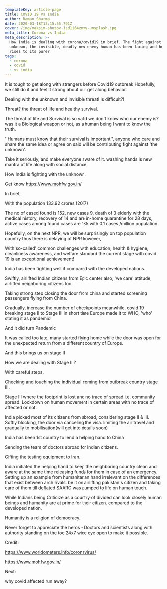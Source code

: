 ```yaml
---
templateKey: article-page
title: COVID 19 Vs India
author: Raman Sharma
date: 2020-03-18T13:15:55.791Z
cover: /img/maksim-shutov-1sd1i64zmvy-unsplash.jpg
meta_title: Corona vs India
meta_description: >-
  How India is dealing with corona/covid19 in brief. The fight against the
  unknown, the invisible, deadly new enemy human has been facing and humanity
  rises to its pure?
tags:
  - corona
  - covid
  - vs india
---
```

It is tough to get along with strangers before Covid19 outbreak Hopefully, we still do it and feel it strong about our get along behavior.

Dealing with the unknown and invisible threat! is difficult?!

Threat? the threat of life and healthy survival.

The threat of life and Survival is so valid we don't know who our enemy is? was it a Biological weapon or not, as a human being I want to know the truth.

''Humans must know that their survival is important'', anyone who care and share the same idea or agree on said will be contributing fight against 'the unknown'.

Take it seriously, and make everyone aware of it. washing hands is new mantra of life along with social distance.

How India is fighting with the unknown.

Get know <https://www.mohfw.gov.in/>

In brief,

With the population 133.92 crores (2017)

The no of cased found is 152, new cases 9, death of 3 elderly with the medical history, recovery of 14 and are in-home quarantine for 28 days, active cases among found cases are 135 with 0.1 cases /million population.

Hopefully, on the next NPR, we will be surprisingly on top population country thus there is delaying of NPR  however,

With'so-called' common challenges with education, health & hygiene, cleanliness awareness, and welfare standard the current stage with covid 19 is an exceptional achievement!

India has been fighting well if compared with the developed nations.

Swiftly, airlifted Indian citizens from Epic center also, 'we care' attitude, airlifted neighboring citizens too.

Taking strong step closing the door from china and started screening passengers flying from China.

Gradually, increase the number of checkpoints meanwhile, covid 19 breaking stage II to Stage III in short time Europe made  it to WHO, 'who' stating it as pandemic!

And it did turn Pandemic

It was called too late, many started flying home while the door was open for the unexpected return from a different country of Europe.

And this brings us on stage II

How we are dealing with Stage II ?

With careful steps.

Checking and touching the individual coming from outbreak country stage III.

Stage III where the footprint is lost and no trace of spread i.e. community spread. Lockdown on human movement in certain areas with no trace of affected or not.

India picked most of its citizens from abroad, considering stage II & III. Softly blocking, the door via canceling the visa. limiting the air travel and gradually to mobilisation(will get into details soon)

India has been 1st country to lend a helping hand to China 

Sending the team of doctors abroad for Indian citizens.

Gifting the testing equipment to Iran.

India initiated the helping hand to keep the neighboring country clean and aware at the same time releasing funds for them in case of an emergency.\
Setting up an example from humanitarian hand irrelevant on the differences that exist between arch rivals. be it on airlifting pakistan's citizen and taking care of them till deflated SAARC was pumped to life on human touch.

While Indians being Criticize as a country of divided can look closely human beings and humanity are at prime for their citizen. compared to the developed nation.

Humanity is a religion of democracy.

Never forget to appreciate the heros - Doctors and scientists along with authority standing on the toe 24x7 wide eye open to make it possible.

Credit:

<https://www.worldometers.info/coronavirus/>

<https://www.mohfw.gov.in/>

Next:

why covid affected run away?